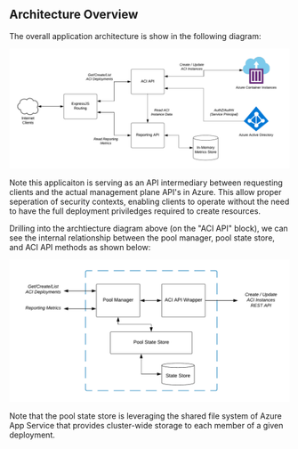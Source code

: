 ## Architecture Overview

The overall application architecture is show in the following diagram:

![Architecture Overview](architecture-overview.png)

Note this applicaiton is serving as an API intermediary between requesting clients and the actual management plane API's in Azure. This allow proper seperation of security contexts, enabling clients to operate without the need to have the full deployment priviledges required to create resources. 

Drilling into the archtiecture diagram above (on the "ACI API" block), we can see the internal relationship between the pool manager, pool state store, and ACI API methods as shown below:

![Architecture Level 2](architecture-level-2.png)

Note that the pool state store is leveraging the shared file system of Azure App Service that provides cluster-wide storage to each member of a given deployment.